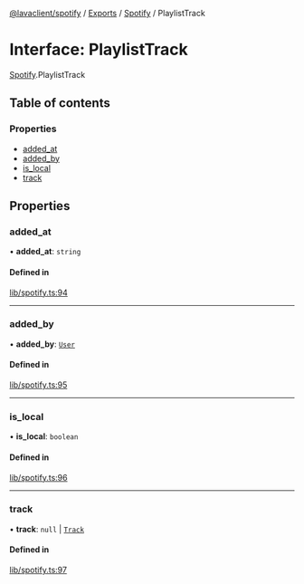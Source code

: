 [@lavaclient/spotify](../README.md) / [Exports](../modules.md) / [Spotify](../modules/Spotify.md) / PlaylistTrack

# Interface: PlaylistTrack

[Spotify](../modules/Spotify.md).PlaylistTrack

## Table of contents

### Properties

- [added\_at](Spotify.PlaylistTrack.md#added_at)
- [added\_by](Spotify.PlaylistTrack.md#added_by)
- [is\_local](Spotify.PlaylistTrack.md#is_local)
- [track](Spotify.PlaylistTrack.md#track)

## Properties

### added\_at

• **added\_at**: `string`

#### Defined in

[lib/spotify.ts:94](https://github.com/lavaclient/plugins/blob/122f37d/packages/spotify/src/lib/spotify.ts#L94)

___

### added\_by

• **added\_by**: [`User`](Spotify.User.md)

#### Defined in

[lib/spotify.ts:95](https://github.com/lavaclient/plugins/blob/122f37d/packages/spotify/src/lib/spotify.ts#L95)

___

### is\_local

• **is\_local**: `boolean`

#### Defined in

[lib/spotify.ts:96](https://github.com/lavaclient/plugins/blob/122f37d/packages/spotify/src/lib/spotify.ts#L96)

___

### track

• **track**: ``null`` \| [`Track`](Spotify.Track.md)

#### Defined in

[lib/spotify.ts:97](https://github.com/lavaclient/plugins/blob/122f37d/packages/spotify/src/lib/spotify.ts#L97)
